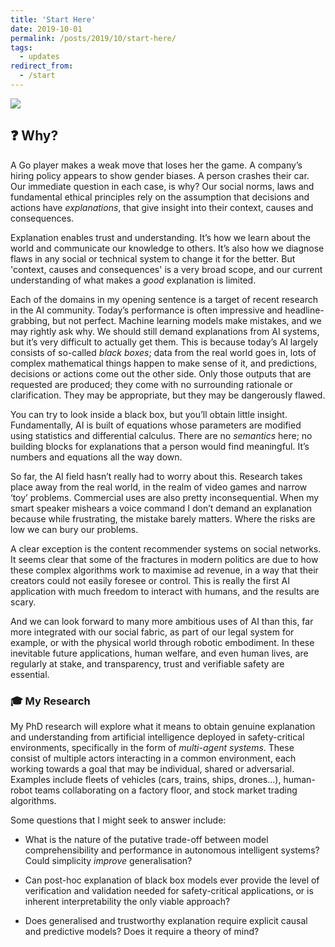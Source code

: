 ```yaml
---
title: 'Start Here'
date: 2019-10-01
permalink: /posts/2019/10/start-here/
tags:
  - updates
redirect_from:
  - /start
---
```


![]( https://images.unsplash.com/photo-1465447142348-e9952c393450?ixlib=rb-1.2.1&ixid=eyJhcHBfaWQiOjEyMDd9&auto=format&fit=crop&w=1268&q=80 )

## ❓  Why?

A Go player makes a weak move that loses her the game. A company’s hiring policy appears to show gender biases. A person crashes their car. Our immediate question in each case, is why? Our social norms, laws and fundamental ethical principles rely on the assumption that decisions and actions have *explanations*, that give insight into their context, causes and consequences. 

Explanation enables trust and understanding. It’s how we learn about the world and communicate our knowledge to others. It’s also how we diagnose flaws in any social or technical system to change it for the better. But 'context, causes and consequences' is a very broad scope, and our current understanding of what makes a *good* explanation is limited.

Each of the domains in my opening sentence is a target of recent research in the AI community. Today’s performance is often impressive and headline-grabbing, but not perfect. Machine learning models make mistakes, and we may rightly ask why. We should still demand explanations from AI systems, but it’s very difficult to actually get them. This is because today’s AI largely consists of so-called *black boxes*; data from the real world goes in, lots of complex mathematical things happen to make sense of it, and predictions, decisions or actions come out the other side. Only those outputs that are requested are produced; they come with no surrounding rationale or clarification. They may be appropriate, but they may be dangerously flawed. 

You can try to look inside a black box, but you’ll obtain little insight. Fundamentally, AI is built of equations whose parameters are modified using statistics and differential calculus. There are no *semantics* here; no building blocks for explanations that a person would find meaningful. It’s numbers and equations all the way down.

So far, the AI field hasn’t really had to worry about this. Research takes place away from the real world, in the realm of video games and narrow ‘toy’ problems. Commercial uses are also pretty inconsequential. When my smart speaker mishears a voice command I don’t demand an explanation because while frustrating, the mistake barely matters. Where the risks are low we can bury our problems. 

A clear exception is the content recommender systems on social networks. It seems clear that some of the fractures in modern politics are due to how these complex algorithms work to maximise ad revenue, in a way that their creators could not easily foresee or control. This is really the first AI application with much freedom to interact with humans, and the results are scary.

And we can look forward to many more ambitious uses of AI than this, far more integrated with our social fabric, as part of our legal system for example, or with the physical world through robotic embodiment. In these inevitable future applications, human welfare, and even human lives, are regularly at stake, and transparency, trust and verifiable safety are essential.

### 🎓  My Research

My PhD research will explore what it means to obtain genuine explanation and understanding from artificial intelligence deployed in safety-critical environments, specifically in the form of *multi-agent systems*. These consist of multiple actors interacting in a common environment, each working towards a goal that may be individual, shared or adversarial. Examples include fleets of vehicles (cars, trains, ships, drones…), human-robot teams collaborating on a factory floor, and stock market trading algorithms. 

Some questions that I might seek to answer include:

- What is the nature of the putative trade-off between model comprehensibility and performance in autonomous intelligent systems? Could simplicity *improve* generalisation?
- Can post-hoc explanation of black box models ever provide the level of verification and validation needed for safety-critical applications, or is inherent interpretability the only viable approach? 

- Does generalised and trustworthy explanation require explicit causal and predictive models? Does it require a theory of mind?

  